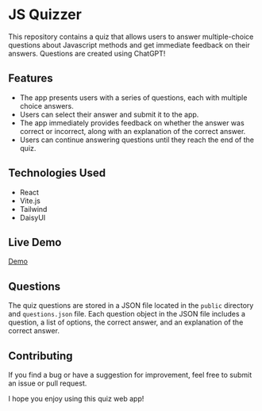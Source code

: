 # JS Quizzer

This repository contains a quiz that allows users to answer multiple-choice questions about Javascript methods and get immediate feedback on their answers.
Questions are created using ChatGPT!

## Features

- The app presents users with a series of questions, each with multiple choice answers.
- Users can select their answer and submit it to the app.
- The app immediately provides feedback on whether the answer was correct or incorrect, along with an explanation of the correct answer.
- Users can continue answering questions until they reach the end of the quiz.

## Technologies Used

- React
- Vite.js
- Tailwind
- DaisyUI

## Live Demo

[Demo](https://jsquizzer.vercel.app/)

## Questions

The quiz questions are stored in a JSON file located in the `public` directory and `questions.json` file. Each question object in the JSON file includes a question, a list of options, the correct answer, and an explanation of the correct answer.

## Contributing

If you find a bug or have a suggestion for improvement, feel free to submit an issue or pull request. 

I hope you enjoy using this quiz web app!

